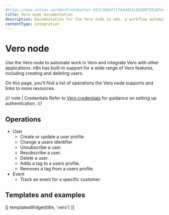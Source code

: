 ```yaml
---
#https://www.notion.so/n8n/Frontmatter-432c2b8dff1f43d4b1c8d20075510fe4
title: Vero node documentation
description: Documentation for the Vero node in n8n, a workflow automation platform. Includes details of operations and configuration, and links to examples and credentials information.
contentType: integration
---
```


# Vero node

Use the Vero node to automate work in Vero and integrate Vero with other applications. n8n has built-in support for a wide range of Vero features, including creating and deleting users. 

On this page, you'll find a list of operations the Vero node supports and links to more resources.

/// note | Credentials
Refer to [Vero credentials](/integrations/builtin/credentials/vero/) for guidance on setting up authentication. 
///

## Operations

* User
    * Create or update a user profile
    * Change a users identifier
    * Unsubscribe a user.
    * Resubscribe a user.
    * Delete a user.
    * Adds a tag to a users profile.
    * Removes a tag from a users profile.
* Event
    * Track an event for a specific customer

## Templates and examples

<!-- see https://www.notion.so/n8n/Pull-in-templates-for-the-integrations-pages-37c716837b804d30a33b47475f6e3780 -->
[[ templatesWidget(title, 'vero') ]]
